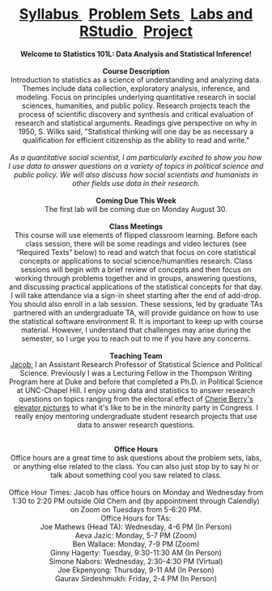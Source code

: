 <header>
  <h1> <a href="Syllabus.html"> Syllabus </a>&nbsp; <a href="ProblemSets.html"> Problem Sets </a> &nbsp; <a href="LabsRStudio.html">Labs and RStudio </a> &nbsp; <a href="Project.html"> Project</a> </h1>
  <nav>
 <header>
   <b>Welcome to Statistics 101L: Data Analysis and Statistical Inference!</b>
   <br><br>
   <b> Course Description</b>
    <br> 
Introduction to statistics as a science of understanding and analyzing data. Themes include data collection, exploratory analysis, inference, and modeling. Focus on       principles underlying quantitative research in social sciences, humanities, and public policy. Research projects teach the process of scientific discovery and synthesis and critical evaluation of research and statistical arguments. Readings give perspective on why in 1950, S. Wilks said, "Statistical thinking will one day be as necessary a        qualification  for efficient citizenship as the ability to read and write." 
  <br><br>
  <i>As a quantitative social scientist, I am particularly excited to show you how I use data to answer questions on a variety of topics in political science and public policy. We will also discuss how social scientists and humanists in other fields use data in their research.</i>
   <br><br>
   <b> Coming Due This Week</b> <br>
The first lab will be coming due on Monday August 30.
<br><br>
   <b> Class Meetings </b><br>
This course will use elements of flipped classroom learning. Before each class session, there will be some readings and video lectures (see “Required Texts” below) to read and watch that focus on core statistical concepts or applications to social science/humanities research. Class sessions will begin with a brief review of concepts and then focus on working through problems together and in groups, answering questions, and discussing practical applications of the statistical concepts for that day. I will take attendance via a sign-in sheet starting after the end of add-drop. You should also enroll in a lab session. These sessions, led by graduate TAs partnered with an undergraduate TA, will provide guidance on how to use the statistical software environment R. It is important to keep up with course material. However, I understand that challenges may arise during the semester, so I urge you to reach out to me if you have any concerns.
   <br><br>
   <b> Teaching Team</b>
   <br>
   <a href="https://jacobfhsmith.github.io">Jacob:</a> I an Assistant Research Professor of Statistical Science and Political Science. Previously I was a Lecturing Fellow in the Thompson Writing Program here at Duke and before that completed a Ph.D. in Political Science at UNC-Chapel Hill. I enjoy using data and statistics to answer research questions on topics ranging from the electoral effect of <a href="https://libkey.io/libraries/229/articles/56283884/full-text-file?utm_source=api_871"> Cherie Berry's elevator pictures</a> to what it's like to be in the minority party in Congress. I really enjoy mentoring undergraduate student research projects that use data to answer research questions. <br> <br>
   
   <b>Office Hours</b> <br>
   Office hours are a great time to ask questions about the problem sets, labs, or anything else related to the class. You can also just stop by to say hi or talk about something cool you saw related to class. <br> <br>
   Office Hour Times: Jacob has office hours on Monday and Wednesday from 1:30 to 2:20 PM outside Old Chem and (by appointment through Calendly) on Zoom on Tuesdays from 5-6:20 PM.  <br>
   Office Hours for TAs: <br>
   Joe Mathews (Head TA): Wednesday, 4-6 PM (In Person) <br>
   Aeva Jazic: Monday, 5-7 PM (Zoom)  <br>
   Ben Wallace: Monday, 7-9 PM (Zoom)  <br>
   Ginny Hagerty: Tuesday, 9:30-11:30 AM (In Person) <br>
   Simone Nabors: Wednesday, 2:30-4:30 PM (Virtual) <br>
   Joe Ekpenyong: Thursday, 9-11 AM (In Person) <br>
   Gaurav Sirdeshmukh: Friday, 2-4 PM (In Person) <br>
   <br><br>
